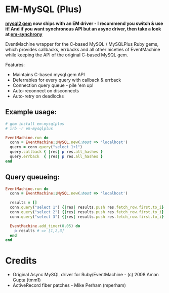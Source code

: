 # EM-MySQL (Plus)

**[mysql2 gem](https://github.com/brianmario/mysql2) now ships with an EM driver - I recommend you switch & use it! And if you want synchronous API but an async driver, then take a look at [em-synchrony](https://github.com/igrigorik/em-synchrony)**

EventMachine wrapper for the C-based MySQL / MySQLPlus Ruby gems, which provides callbacks, errbacks and all other niceties of EventMachine while keeping the API of the original C-based MySQL gem.

Features:

 * Maintains C-based mysql gem API
 * Deferrables for every query with callback & errback
 * Connection query queue - pile 'em up!
 * Auto-reconnect on disconnects
 * Auto-retry on deadlocks

## Example usage:

```ruby
# gem install em-mysqlplus
# irb -r em-mysqlplus

EventMachine.run do
  conn = EventMachine::MySQL.new(:host => 'localhost')
  query = conn.query("select 1+1")
  query.callback { |res| p res.all_hashes }
  query.errback  { |res| p res.all_hashes }
end
```
## Query queueing:

```ruby
EventMachine.run do
  conn = EventMachine::MySQL.new(:host => 'localhost')

  results = []
  conn.query("select 1") {|res| results.push res.fetch_row.first.to_i}
  conn.query("select 2") {|res| results.push res.fetch_row.first.to_i}
  conn.query("select 3") {|res| results.push res.fetch_row.first.to_i}

  EventMachine.add_timer(0.05) do
    p results # => [1,2,3]
  end
end
```

# Credits

 * Original Async MySQL driver for Ruby/EventMachine - (c) 2008 Aman Gupta (tmm1)
 * ActiveRecord fiber patches - Mike Perham (mperham)